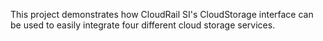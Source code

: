 This project demonstrates how CloudRail SI's CloudStorage interface can be used to easily integrate four different cloud storage services.